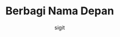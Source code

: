 ---
layout: post
current: post
cover:  assets/images/blog-cover.jpg
navigation: True
title: Berbagi Nama Depan
description: 
tags: [islam]
class: post-template
subclass: 'post tag-islam'
author: sigit
comments: true
---